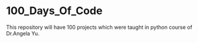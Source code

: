 # 100_Days_Of_Code
This repository will have 100 projects which were taught in python course of Dr.Angela Yu.
